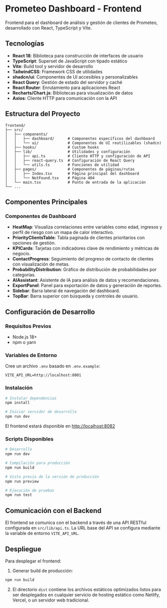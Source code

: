 # Prometeo Dashboard - Frontend

Frontend para el dashboard de análisis y gestión de clientes de Prometeo, desarrollado con React, TypeScript y Vite.

## Tecnologías

- **React 18**: Biblioteca para construcción de interfaces de usuario
- **TypeScript**: Superset de JavaScript con tipado estático
- **Vite**: Build tool y servidor de desarrollo
- **TailwindCSS**: Framework CSS de utilidades
- **shadcn/ui**: Componentes de UI accesibles y personalizables
- **React Query**: Gestión de estado del servidor y caché
- **React Router**: Enrutamiento para aplicaciones React
- **Recharts/Chart.js**: Bibliotecas para visualización de datos
- **Axios**: Cliente HTTP para comunicación con la API

## Estructura del Proyecto

```
frontend/
├── src/
│   ├── components/
│   │   ├── dashboard/      # Componentes específicos del dashboard
│   │   └── ui/             # Componentes de UI reutilizables (shadcn)
│   ├── hooks/              # Custom hooks 
│   ├── lib/                # Utilidades y configuración
│   │   ├── api.ts          # Cliente HTTP y configuración de API
│   │   ├── react-query.ts  # Configuración de React Query
│   │   └── utils.ts        # Funciones de utilidad
│   ├── pages/              # Componentes de páginas/rutas
│   │   ├── Index.tsx       # Página principal del dashboard
│   │   └── NotFound.tsx    # Página 404
│   └── main.tsx            # Punto de entrada de la aplicación
└── ...
```

## Componentes Principales

### Componentes de Dashboard

- **HeatMap**: Visualiza correlaciones entre variables como edad, ingresos y perfil de riesgo con un mapa de calor interactivo.
- **PriorityClientsTable**: Tabla paginada de clientes prioritarios con opciones de gestión.
- **KPICards**: Tarjetas con indicadores clave de rendimiento y métricas de negocio.
- **ContactProgress**: Seguimiento del progreso de contacto de clientes con visualización de metas.
- **ProbabilityDistribution**: Gráfico de distribución de probabilidades por categorías.
- **AIAssistant**: Asistente de IA para análisis de datos y recomendaciones.
- **ExportPanel**: Panel para exportación de datos y generación de reportes.
- **Sidebar**: Barra lateral de navegación del dashboard.
- **TopBar**: Barra superior con búsqueda y controles de usuario.

## Configuración de Desarrollo

### Requisitos Previos

- Node.js 18+ 
- npm o yarn

### Variables de Entorno

Cree un archivo `.env` basado en `.env.example`:

```
VITE_API_URL=http://localhost:8001
```

### Instalación

```bash
# Instalar dependencias
npm install

# Iniciar servidor de desarrollo
npm run dev
```

El frontend estará disponible en [http://localhost:8082](http://localhost:8082)

### Scripts Disponibles

```bash
# Desarrollo
npm run dev

# Compilación para producción
npm run build

# Vista previa de la versión de producción
npm run preview

# Ejecución de pruebas
npm run test
```

## Comunicación con el Backend

El frontend se comunica con el backend a través de una API RESTful configurada en `src/lib/api.ts`. La URL base del API se configura mediante la variable de entorno `VITE_API_URL`.

## Despliegue

Para desplegar el frontend:

1. Generar build de producción:

```bash
npm run build
```

2. El directorio `dist` contiene los archivos estáticos optimizados listos para ser desplegados en cualquier servicio de hosting estático como Netlify, Vercel, o un servidor web tradicional.
